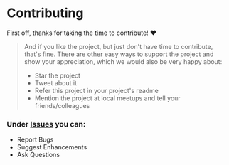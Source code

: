 # Contributing

First off, thanks for taking the time to contribute! ❤️

> And if you like the project, but just don't have time to contribute, that's fine. There are other easy ways to support the project and show your appreciation, which we would also be very happy about:
> - Star the project
> - Tweet about it
> - Refer this project in your project's readme
> - Mention the project at local meetups and tell your friends/colleagues

### Under [Issues](https://github.com/marvint24/wsl-backup-tool/issues) you can:
* Report Bugs  
* Suggest Enhancements  
* Ask Questions  
